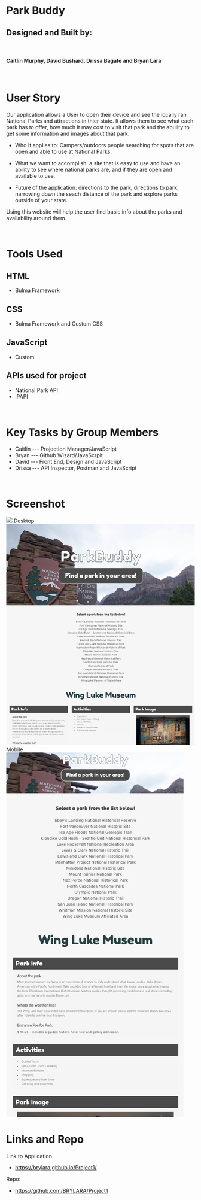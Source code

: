 # Park Buddy
## Designed and Built by:
<br>

#### Caitlin Murphy, David Bushard, Drissa Bagate and Bryan Lara
<br>



# User Story
 
Our application allows a User to open their device and see the locally ran National Parks and attractions in thier state.
It allows them to see what each park has to offer, how much it may cost to visit that park and the abuilty to get some information and images about that park.
* Who It applies to: Campers/outdoors people searching for spots that are open and able to use at National Parks.

* What we want to accomplish: a site that is easy to use and have an ability to see where national parks are, and if they are open and available to use.

* Future of the application: directions to the park,  directions to park, narrowing down the seach distance of the park and explore parks outside of your state.

Using this website will help the user find basic info about the parks and availability around them.

<br>

# Tools Used
## HTML
* Bulma Framework

## CSS
* Bulma Framework and Custom CSS

## JavaScript
* Custom

## APIs used  for project
* National Park API
* IPAPI

<br>

# Key Tasks by Group Members
* Caitlin --- Projection Manager/JavaScript
* Bryan --- Github Wizard/JavaScrpit
* David --- Front End, Design and JavaScript
* Drissa --- API Inspector, Postman and JavaScript

<br>

# Screenshot
![](screenshots/Screen.gif)
Desktop
![](screenshots/Screenshot1.png)
Mobile
![](screenshots/Screenshot2.png)

# Links and Repo

Link to Application
* https://brylara.github.io/Project1/

Repo:
* https://github.com/BRYLARA/Project1


